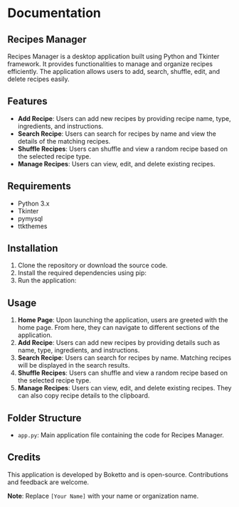 # Documentation

## Recipes Manager

Recipes Manager is a desktop application built using Python and Tkinter framework. It provides functionalities to manage and organize recipes efficiently. The application allows users to add, search, shuffle, edit, and delete recipes easily.

## Features
- **Add Recipe**: Users can add new recipes by providing recipe name, type, ingredients, and instructions.
- **Search Recipe**: Users can search for recipes by name and view the details of the matching recipes.
- **Shuffle Recipes**: Users can shuffle and view a random recipe based on the selected recipe type.
- **Manage Recipes**: Users can view, edit, and delete existing recipes.

## Requirements
- Python 3.x
- Tkinter
- pymysql
- ttkthemes

## Installation
1. Clone the repository or download the source code.
2. Install the required dependencies using pip:
3. Run the application:

## Usage
1. **Home Page**: Upon launching the application, users are greeted with the home page. From here, they can navigate to different sections of the application.
2. **Add Recipe**: Users can add new recipes by providing details such as name, type, ingredients, and instructions.
3. **Search Recipe**: Users can search for recipes by name. Matching recipes will be displayed in the search results.
4. **Shuffle Recipes**: Users can shuffle and view a random recipe based on the selected recipe type.
5. **Manage Recipes**: Users can view, edit, and delete existing recipes. They can also copy recipe details to the clipboard.

## Folder Structure
- `app.py`: Main application file containing the code for Recipes Manager.

## Credits
This application is developed by Boketto and is open-source. Contributions and feedback are welcome.

**Note**: Replace `[Your Name]` with your name or organization name.
